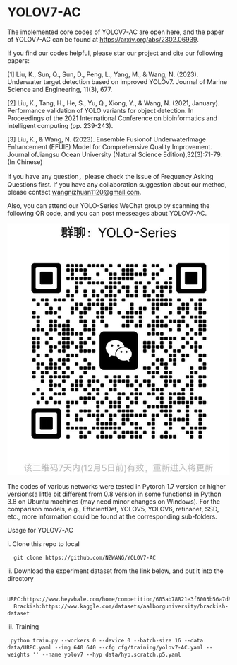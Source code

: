 # YOLOV7-AC
The implemented core codes of YOLOV7-AC are open here, and the paper of YOLOV7-AC can be found at https://arxiv.org/abs/2302.06939. 

If you find our codes helpful, please star our project and cite our following papers: 

[1] Liu, K., Sun, Q., Sun, D., Peng, L., Yang, M., & Wang, N. (2023). Underwater target detection based on improved YOLOv7. Journal of Marine Science and Engineering, 11(3), 677. 

[2] Liu, K., Tang, H., He, S., Yu, Q., Xiong, Y., & Wang, N. (2021, January). Performance validation of YOLO variants for object detection. In Proceedings of the 2021 International Conference on bioinformatics and intelligent computing (pp. 239-243).

[3] Liu, K., & Wang, N. (2023). Ensemble Fusionof UnderwaterImage Enhancement (EFUIE) Model for Comprehensive Quality Improvement. Journal ofJiangsu Ocean University (Natural Science Edition),32(3):71-79. (In Chinese)



If you have any question，please check the issue of Frequency Asking Questions first. If you have any collaboration suggestion about our method, please contact wangnizhuan1120@gmail.com. 

Also, you can attend our YOLO-Series WeChat group by scanning the following QR code, and you can post messeages about YOLOV7-AC. 

![Alt text](yolo-series.jpg)




The codes of various networks were tested in Pytorch 1.7 version or higher versions(a little bit different from 0.8 version in some functions) in Python 3.8 on Ubuntu machines (may need minor changes on Windows). For the comparison models, e.g., EfficientDet, YOLOV5, YOLOV6, retinanet, SSD, etc., more information could be found at the corresponding sub-folders.

Usage for YOLOV7-AC

i. Clone this repo to local
      
      
      git clone https://github.com/NZWANG/YOLOV7-AC

ii. Download the experiment dataset from the link below, and put it into the directory
      
      
      URPC:https://www.heywhale.com/home/competition/605ab78821e3f6003b56a7d8/content/0
      Brackish:https://www.kaggle.com/datasets/aalborguniversity/brackish-dataset

iii. Training
     
     
     python train.py --workers 0 --device 0 --batch-size 16 --data data/URPC.yaml --img 640 640 --cfg cfg/training/yolov7-AC.yaml --weights '' --name yolov7 --hyp data/hyp.scratch.p5.yaml
